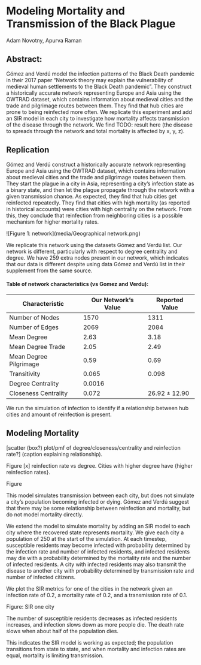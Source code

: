 # Modeling Mortality and Transmission of the Black Plague
Adam Novotny, Apurva Raman

## Abstract:
Gómez and Verdú model the infection patterns of the Black Death pandemic in their 2017 paper “Network theory may explain the vulnerability of medieval human settlements to the Black Death pandemic”. They construct a historically accurate network representing Europe and Asia using the OWTRAD dataset, which contains information about medieval cities and the trade and pilgrimage routes between them. They find that hub cities are prone to being reinfected more often. We replicate this experiment and add an SIR model in each city to investigate how mortality affects transmission of the disease through the network. We find TODO: result here (the disease to spreads through the network and total mortality is affected by x, y, z).

## Replication
Gómez and Verdú construct a historically accurate network representing Europe and Asia using the OWTRAD dataset, which contains information about medieval cities and the trade and pilgrimage routes between them. They start the plague in a city in Asia, representing a city’s infection state as a binary state, and then let the plague propagate through the network with a given transmission chance. As expected, they find that hub cities get reinfected repeatedly. They find that cities with high mortality (as reported in historical accounts) were cities with high centrality on the network. From this, they conclude that reinfection from neighboring cities is a possible mechanism for higher mortality rates.

![Figure 1: network](media/Geographical network.png)

We replicate this network using the datasets Gómez and Verdú list. Our network is different, particularly with respect to degree centrality and degree. We have 259 extra nodes present in our network, which indicates that our data is different despite using data Gómez and Verdú list in their supplement from the same source.

#### Table of network characteristics (vs Gomez and Verdu):
| Characteristic | Our Network’s Value | Reported Value |
| --- | --- | --- |
| Number of Nodes | 1570 | 1311
| Number of Edges | 2069 | 2084
| Mean Degree | 2.63 | 3.18
| Mean Degree Trade | 2.05 | 2.49
| Mean Degree Pilgrimage| 0.59 |  0.69
| Transitivity | 0.065 | 0.098 |
| Degree Centrality | 0.0016 |  |
| Closeness Centrality | 0.072 | 26.92 ±​  12.90 |

We run the simulation of infection to identify if a relationship between hub cities and amount of reinfection is present.

## Modeling Mortality



[scatter (box?) plot/pmf of degree/closeness/centrality and reinfection rate?]
(caption explaining relationship).

Figure [x] reinfection rate vs degree. Cities with higher degree have {higher reinfection rates}.

Figure

This model simulates transmission between each city, but does not simulate a city’s population becoming infected or dying. Gómez and Verdú suggest that there may be some relationship between reinfection and mortality, but do not model mortality directly.

We extend the model to simulate mortality by adding an SIR model to each city where the recovered state represents mortality. We give each city a population of 250 at the start of the simulation. At each timestep, susceptible residents may become infected with probability determined by the infection rate and number of infected residents, and infected residents may die with a probability determined by the mortality rate and the number of infected residents. A city with infected residents may also transmit the disease to another city with probability determined by transmission rate and number of infected citizens.

We plot the SIR metrics for one of the cities in the network given an infection rate of 0.2, a mortality rate of 0.2, and a transmission rate of 0.1.

Figure: SIR one city

The number of susceptible residents decreases as infected residents increases, and infection slows down as more people die. The death rate slows when about half of the population dies.



This indicates the SIR model is working as expected; the population transitions from state to state, and when mortality and infection rates are equal, mortality is limiting transmission.
